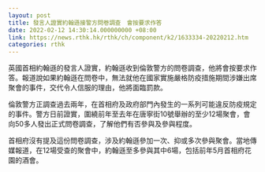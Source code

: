 ```yaml
---
layout: post
title: 發言人證實約翰遜接警方問卷調查　會按要求作答
date: 2022-02-12 14:30:14.000000000 +08:00
link: https://news.rthk.hk/rthk/ch/component/k2/1633334-20220212.htm
categories: rthk
---
```


英國首相約翰遜的發言人證實，約翰遜收到倫敦警方的問卷調查，他將會按要求作答。報道說如果約翰遜在問卷中，無法就他在國家實施嚴格防疫措施期間涉嫌出席聚會的事件，交代令人信服的理由，他將面臨罰款。

倫敦警方正調查過去兩年，在首相府及政府部門內發生的一系列可能違反防疫規定的事件。警方日前證實，圍繞前年至去年在唐寧街10號舉辦的至少12場聚會，會向50多人發出正式問卷調查，了解他們有否參與及參與程度。

首相府沒有提及這份問卷調查，涉及約翰遜參加一次、抑或多次參與聚會。當地傳媒報道，在12場受查的聚會中，約翰遜至多參與其中6場，包括前年5月首相府花園的酒會。
